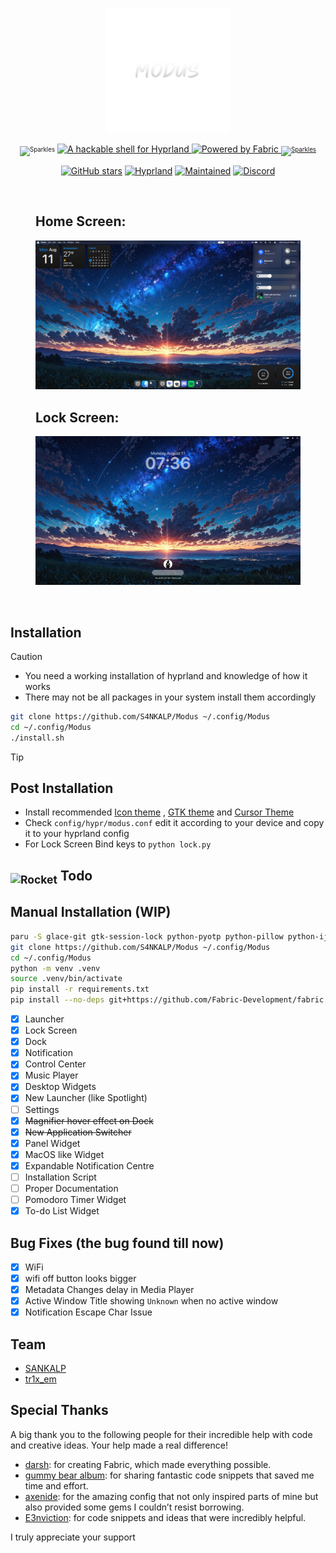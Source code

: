 <p align="center">
  <img src="assets/modus.png" height="200" alt="Logo">
</p>

<p align="center">
  <sub><sup><img src="https://raw.githubusercontent.com/Tarikul-Islam-Anik/Telegram-Animated-Emojis/main/Activity/Sparkles.webp" alt="Sparkles" width="25" height="25"/></sup></sub>
  <a href="https://github.com/hyprwm/Hyprland">
    <img src="https://img.shields.io/badge/A%20hackable%20shell%20for-Hyprland-0092CD?style=for-the-badge&logo=linux&color=0092CD&logoColor=D9E0EE&labelColor=000000" alt="A hackable shell for Hyprland">
  </a>
  <a href="https://github.com/Fabric-Development/fabric/">
    <img src="https://img.shields.io/badge/Powered%20by-Fabric-FAFAFA?style=for-the-badge&logo=python&color=FAFAFA&logoColor=D9E0EE&labelColor=000000" alt="Powered by Fabric">
  <sub><sup><img src="https://raw.githubusercontent.com/Tarikul-Islam-Anik/Telegram-Animated-Emojis/main/Activity/Sparkles.webp" alt="Sparkles" width="25" height="25"/></sup></sub>
  </a>
  </p>

<div align="center">

[![GitHub stars](https://img.shields.io/github/stars/S4NKALP/Modus?style=for-the-badge&logo=github&color=FFB686&logoColor=D9E0EE&labelColor=292324)](https://github.com/S4NKALP/Modus/stargazers)
[![Hyprland](https://img.shields.io/badge/Made%20for-Hyprland-pink?style=for-the-badge&logo=linux&logoColor=D9E0EE&labelColor=292324&color=C6A0F6)](https://hyprland.org/)
[![Maintained](https://img.shields.io/badge/Maintained-Yes-blue?style=for-the-badge&logo=linux&logoColor=D9E0EE&labelColor=292324&color=3362E1)]()
[![Discord](https://dcbadge.limes.pink/api/server/https://discord.gg/tRFxkbQ3Zq)](https://discord.gg/tRFxkbQ3Zq)

</div>

<br>

<figure>
  <h2>Home Screen:</h2>
  <img src="assets/screenshots/home.png" alt="fabric">
  <br/>
  <h2>Lock Screen:</h2>
    <img src="assets/screenshots/lock.png" alt="fabric">
</figure>
<br>


## Installation 

> [!CAUTION]
> - You need a working installation of hyprland and knowledge of how it works
> - There may not be all packages in your system install them accordingly

```bash
git clone https://github.com/S4NKALP/Modus ~/.config/Modus
cd ~/.config/Modus
./install.sh
```

> [!TIP]
> ## Post Installation
> - Install recommended [Icon theme](https://github.com/vinceliuice/MacTahoe-icon-theme) , [GTK theme](https://github.com/vinceliuice/MacTahoe-gtk-theme) and [Cursor Theme](https://github.com/vinceliuice/MacTahoe-icon-theme/tree/main/cursors) <br>
> - Check `config/hypr/modus.conf` edit it according to your device and copy it to your hyprland config
> - For Lock Screen Bind keys to `python lock.py`

<h2><sub><img src="https://raw.githubusercontent.com/Tarikul-Islam-Anik/Animated-Fluent-Emojis/master/Emojis/Travel%20and%20places/Rocket.png" alt="Rocket" width="25" height="25" /></sub> Todo</h2>

## Manual Installation (WIP)

```bash
paru -S glace-git gtk-session-lock python-pyotp python-pillow python-ijson python-setproctitle apple-fonts cinnamon-desktop --needed
git clone https://github.com/S4NKALP/Modus ~/.config/Modus
cd ~/.config/Modus
python -m venv .venv
source .venv/bin/activate
pip install -r requirements.txt
pip install --no-deps git+https://github.com/Fabric-Development/fabric.git
```

- [x] Launcher
- [x] Lock Screen
- [x] Dock
- [x] Notification
- [x] Control Center
- [x] Music Player
- [x] Desktop Widgets
- [x] New Launcher (like Spotlight)
- [ ] Settings
- [x] ~~Magnifier hover effect on Dock~~
- [x] ~~New Application Switcher~~
- [x] Panel Widget
- [x] MacOS like Widget
- [x] Expandable Notification Centre
- [ ] Installation Script
- [ ] Proper Documentation
- [ ] Pomodoro Timer Widget
- [x] To-do List Widget

## Bug Fixes (the bug found till now)

- [x] WiFi
- [x] wifi off button looks bigger
- [x] Metadata Changes delay in Media Player
- [x] Active Window Title showing `Unknown` when no active window
- [x] Notification Escape Char Issue

## Team

- [SANKALP](https://github.com/S4NKALP/)
- [tr1x_em](https://github.com/tr1xem)

## Special Thanks

A big thank you to the following people for their incredible help with code and creative ideas. Your help made a real difference!

- [darsh](https://github.com/its-darsh): for creating Fabric, which made everything possible.
- [gummy bear album](https://github.com/muhchaudhary): for sharing fantastic code snippets that saved me time and effort.
- [axenide](https://github.com/Axenide): for the amazing config that not only inspired parts of mine but also provided some gems I couldn’t resist borrowing.
- [E3nviction](https://github.com/E3nviction/): for code snippets and ideas that were incredibly helpful.

I truly appreciate your support
